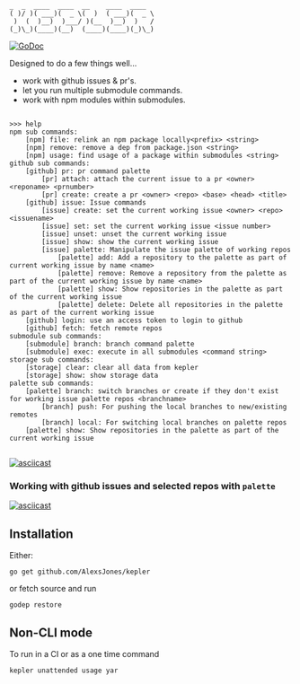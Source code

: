 ```
_  _  ____  ____  __    ____  ____
( )/ )( ___)(  _ \(  )  ( ___)(  _ \
 )  (  )__)  )___/ )(__  )__)  )   /
(_)\_)(____)(__)  (____)(____)(_)\_)
```

[![GoDoc](https://godoc.org/github.com/AlexsJones/kepler?status.svg)](https://godoc.org/github.com/AlexsJones/kepler)


Designed to do a few things well...
- work with github issues & pr's.
- let you run multiple submodule commands.
- work with npm modules within submodules.
```

>>> help
npm sub commands:
	[npm] file: relink an npm package locally<prefix> <string>
	[npm] remove: remove a dep from package.json <string>
	[npm] usage: find usage of a package within submodules <string>
github sub commands:
	[github] pr: pr command palette
		[pr] attach: attach the current issue to a pr <owner> <reponame> <prnumber>
		[pr] create: create a pr <owner> <repo> <base> <head> <title>
	[github] issue: Issue commands
		[issue] create: set the current working issue <owner> <repo> <issuename>
		[issue] set: set the current working issue <issue number>
		[issue] unset: unset the current working issue
		[issue] show: show the current working issue
		[issue] palette: Manipulate the issue palette of working repos
			[palette] add: Add a repository to the palette as part of current working issue by name <name>
			[palette] remove: Remove a repository from the palette as part of the current working issue by name <name>
			[palette] show: Show repositories in the palette as part of the current working issue
			[palette] delete: Delete all repositories in the palette as part of the current working issue
	[github] login: use an access token to login to github
	[github] fetch: fetch remote repos
submodule sub commands:
	[submodule] branch: branch command palette
	[submodule] exec: execute in all submodules <command string>
storage sub commands:
	[storage] clear: clear all data from kepler
	[storage] show: show storage data
palette sub commands:
	[palette] branch: switch branches or create if they don't exist for working issue palette repos <branchname>
		[branch] push: For pushing the local branches to new/existing remotes
		[branch] local: For switching local branches on palette repos
	[palette] show: Show repositories in the palette as part of the current working issue


```
[![asciicast](https://asciinema.org/a/uccLCSINhgn48JBMFMEDNLCZg.png)](https://asciinema.org/a/uccLCSINhgn48JBMFMEDNLCZg)


### Working with github issues and selected repos with `palette`

[![asciicast](https://asciinema.org/a/QRO4nWiZycVLi8jZb9TFnUbau.png)](https://asciinema.org/a/QRO4nWiZycVLi8jZb9TFnUbau)



## Installation

Either:

```
go get github.com/AlexsJones/kepler
```

or fetch source and run
```
godep restore
```

## Non-CLI mode

To run in a CI or as a one time command

```
kepler unattended usage yar
```
